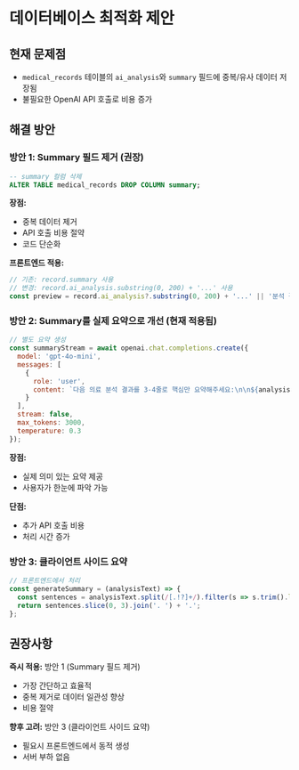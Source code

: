 # 데이터베이스 최적화 제안

## 현재 문제점
- `medical_records` 테이블의 `ai_analysis`와 `summary` 필드에 중복/유사 데이터 저장됨
- 불필요한 OpenAI API 호출로 비용 증가

## 해결 방안

### 방안 1: Summary 필드 제거 (권장)
```sql
-- summary 컬럼 삭제
ALTER TABLE medical_records DROP COLUMN summary;
```

**장점:**
- 중복 데이터 제거
- API 호출 비용 절약
- 코드 단순화

**프론트엔드 적용:**
```javascript
// 기존: record.summary 사용
// 변경: record.ai_analysis.substring(0, 200) + '...' 사용
const preview = record.ai_analysis?.substring(0, 200) + '...' || '분석 결과가 없습니다.';
```

### 방안 2: Summary를 실제 요약으로 개선 (현재 적용됨)
```javascript
// 별도 요약 생성
const summaryStream = await openai.chat.completions.create({
  model: 'gpt-4o-mini',
  messages: [
    {
      role: 'user',
      content: `다음 의료 분석 결과를 3-4줄로 핵심만 요약해주세요:\n\n${analysisResult}`
    }
  ],
  stream: false,
  max_tokens: 3000,
  temperature: 0.3
});
```

**장점:**
- 실제 의미 있는 요약 제공
- 사용자가 한눈에 파악 가능

**단점:**
- 추가 API 호출 비용
- 처리 시간 증가

### 방안 3: 클라이언트 사이드 요약
```javascript
// 프론트엔드에서 처리
const generateSummary = (analysisText) => {
  const sentences = analysisText.split(/[.!?]+/).filter(s => s.trim().length > 10);
  return sentences.slice(0, 3).join('. ') + '.';
};
```

## 권장사항

**즉시 적용:** 방안 1 (Summary 필드 제거)
- 가장 간단하고 효율적
- 중복 제거로 데이터 일관성 향상
- 비용 절약

**향후 고려:** 방안 3 (클라이언트 사이드 요약)
- 필요시 프론트엔드에서 동적 생성
- 서버 부하 없음 
